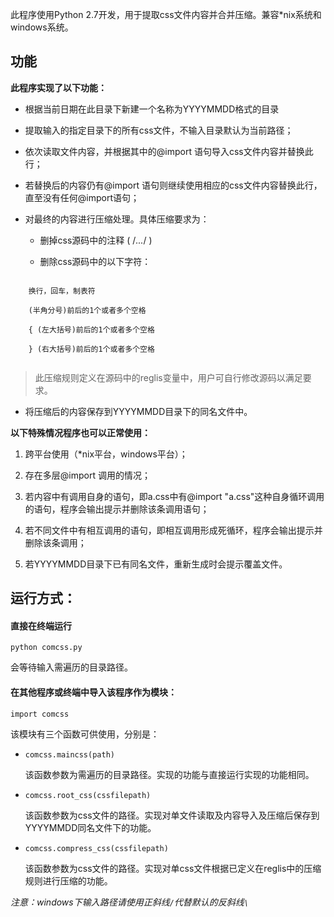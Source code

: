 此程序使用Python 2.7开发，用于提取css文件内容并合并压缩。兼容*nix系统和windows系统。

## 功能

**此程序实现了以下功能：**

+ 根据当前日期在此目录下新建一个名称为YYYYMMDD格式的目录


+ 提取输入的指定目录下的所有css文件，不输入目录默认为当前路径；


+ 依次读取文件内容，并根据其中的@import 语句导入css文件内容并替换此行；


+ 若替换后的内容仍有@import 语句则继续使用相应的css文件内容替换此行，直至没有任何@import语句；


+ 对最终的内容进行压缩处理。具体压缩要求为：


  + 删掉css源码中的注释 ( /*...*/ )


  + 删除css源码中的以下字符：
  
```
    
    换行，回车，制表符
    
    (半角分号)前后的1个或者多个空格
    
    { (左大括号)前后的1个或者多个空格
    
    } (右大括号)前后的1个或者多个空格
    

```

  > 此压缩规则定义在源码中的reglis变量中，用户可自行修改源码以满足要求。

+ 将压缩后的内容保存到YYYYMMDD目录下的同名文件中。

**以下特殊情况程序也可以正常使用：**

1. 跨平台使用（*nix平台，windows平台）；

2. 存在多层@import 调用的情况；

3. 若内容中有调用自身的语句，即a.css中有@import "a.css"这种自身循环调用的语句，程序会输出提示并删除该条调用语句；

4. 若不同文件中有相互调用的语句，即相互调用形成死循环，程序会输出提示并删除该条调用；

5. 若YYYYMMDD目录下已有同名文件，重新生成时会提示覆盖文件。



## 运行方式：

#### 直接在终端运行

`python comcss.py`

会等待输入需遍历的目录路径。

#### 在其他程序或终端中导入该程序作为模块：

`import comcss`

该模块有三个函数可供使用，分别是：

+ `comcss.maincss(path)`
  
  该函数参数为需遍历的目录路径。实现的功能与直接运行实现的功能相同。
  
+ `comcss.root_css(cssfilepath)`
  
  该函数参数为css文件的路径。实现对单文件读取及内容导入及压缩后保存到YYYYMMDD同名文件下的功能。
  
+ `comcss.compress_css(cssfilepath)`
  
  该函数参数为css文件的路径。实现对单css文件根据已定义在reglis中的压缩规则进行压缩的功能。

*注意：windows下输入路径请使用正斜线`/`代替默认的反斜线`\`*

​